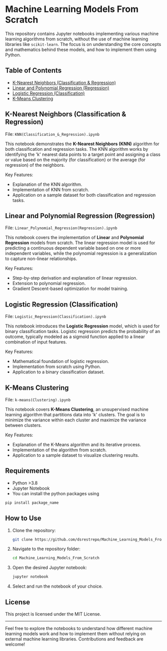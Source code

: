 # Machine Learning Models From Scratch

This repository contains Jupyter notebooks implementing various machine learning algorithms from scratch, without the use of machine learning libraries like `scikit-learn`. The focus is on understanding the core concepts and mathematics behind these models, and how to implement them using Python.

## Table of Contents

- [K-Nearest Neighbors (Classification & Regression)](#k-nearest-neighbors-classification--regression)
- [Linear and Polynomial Regression (Regression)](#linear-and-polynomial-regression-regression)
- [Logistic Regression (Classification)](#logistic-regression-classification)
- [K-Means Clustering](#k-means-clustering)

## K-Nearest Neighbors (Classification & Regression)

File: `KNN(Classification_&_Regression).ipynb`

This notebook demonstrates the **K-Nearest Neighbors (KNN)** algorithm for both classification and regression tasks. The KNN algorithm works by identifying the 'k' nearest data points to a target point and assigning a class or value based on the majority (for classification) or the average (for regression) of the neighbors.

Key Features:
- Explanation of the KNN algorithm.
- Implementation of KNN from scratch.
- Application on a sample dataset for both classification and regression tasks.

## Linear and Polynomial Regression (Regression)

File: `Linear_Polynomial_Regression(Regression).ipynb`

This notebook covers the implementation of **Linear** and **Polynomial Regression** models from scratch. The linear regression model is used for predicting a continuous dependent variable based on one or more independent variables, while the polynomial regression is a generalization to capture non-linear relationships.

Key Features:
- Step-by-step derivation and explanation of linear regression.
- Extension to polynomial regression.
- Gradient Descent-based optimization for model training.

## Logistic Regression (Classification)

File: `Logistic_Regression(Classification).ipynb`

This notebook introduces the **Logistic Regression** model, which is used for binary classification tasks. Logistic regression predicts the probability of an outcome, typically modeled as a sigmoid function applied to a linear combination of input features.

Key Features:
- Mathematical foundation of logistic regression.
- Implementation from scratch using Python.
- Application to a binary classification dataset.

## K-Means Clustering

File: `k-means(Clustering).ipynb`

This notebook covers **K-Means Clustering**, an unsupervised machine learning algorithm that partitions data into 'k' clusters. The goal is to minimize the variance within each cluster and maximize the variance between clusters.

Key Features:
- Explanation of the K-Means algorithm and its iterative process.
- Implementation of the algorithm from scratch.
- Application to a sample dataset to visualize clustering results.

## Requirements

- Python >3.8
- Jupyter Notebook
- You can install the python packages using

```bash
pip install package_name
```


## How to Use

1. Clone the repository:
    ```bash
    git clone https://github.com/dsrestrepo/Machine_Learning_Models_From_Scratch.git
    ```
2. Navigate to the repository folder:
    ```bash
    cd Machine_Learning_Models_From_Scratch
    ```
3. Open the desired Jupyter notebook:
    ```bash
    jupyter notebook
    ```
4. Select and run the notebook of your choice.

## License

This project is licensed under the MIT License.

---

Feel free to explore the notebooks to understand how different machine learning models work and how to implement them without relying on external machine learning libraries. Contributions and feedback are welcome!
